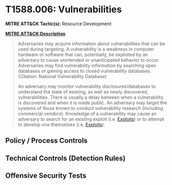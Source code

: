 # T1588.006: Vulnerabilities
**MITRE ATT&CK Tactic(s):** Resource Development

**[MITRE ATT&CK Description](https://attack.mitre.org/techniques/T1588/006)**
<blockquote>Adversaries may acquire information about vulnerabilities that can be used during targeting. A vulnerability is a weakness in computer hardware or software that can, potentially, be exploited by an adversary to cause unintended or unanticipated behavior to occur. Adversaries may find vulnerability information by searching open databases or gaining access to closed vulnerability databases.(Citation: National Vulnerability Database)

An adversary may monitor vulnerability disclosures/databases to understand the state of existing, as well as newly discovered, vulnerabilities. There is usually a delay between when a vulnerability is discovered and when it is made public. An adversary may target the systems of those known to conduct vulnerability research (including commercial vendors). Knowledge of a vulnerability may cause an adversary to search for an existing exploit (i.e. [Exploits](https://attack.mitre.org/techniques/T1588/005)) or to attempt to develop one themselves (i.e. [Exploits](https://attack.mitre.org/techniques/T1587/004)).</blockquote>

## Policy / Process Controls
## Technical Controls (Detection Rules)

## Offensive Security Tests
